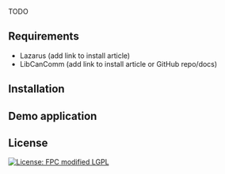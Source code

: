 TODO



## Requirements

* Lazarus (add link to install article)
* LibCanComm (add link to install article or GitHub repo/docs)

## Installation



## Demo application



## License

[![License: FPC modified LGPL](https://img.shields.io/badge/license-FPC%20modified%20LGPL-blue.svg)](https://wiki.lazarus.freepascal.org/FPC_modified_LGPL)
